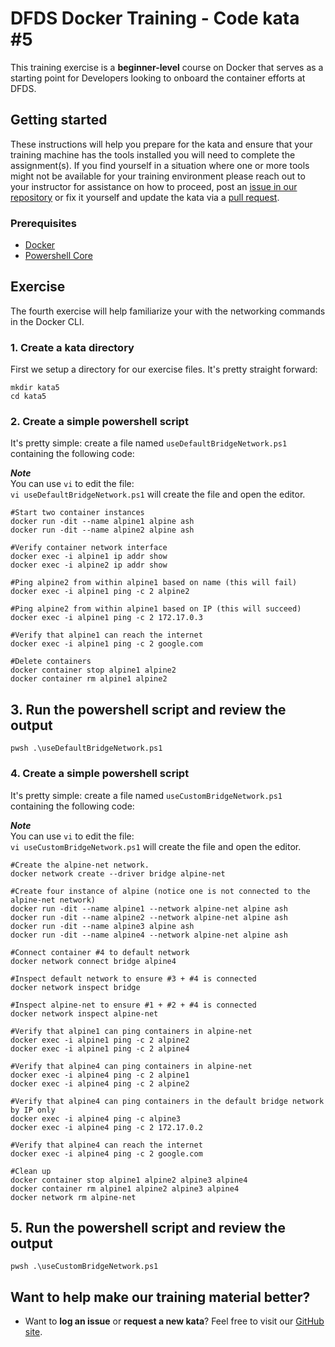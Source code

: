 DFDS Docker Training - Code kata #5
======================================

This training exercise is a **beginner-level** course on Docker that serves as a starting point for Developers looking to onboard the container efforts at DFDS. 

## Getting started
These instructions will help you prepare for the kata and ensure that your training machine has the tools installed you will need to complete the assignment(s). If you find yourself in a situation where one or more tools might not be available for your training environment please reach out to your instructor for assistance on how to proceed, post an [issue in our repository](https://github.com/dfds/dojo/issues) or fix it yourself and update the kata via a [pull request](https://github.com/dfds/dojo/pulls).

### Prerequisites
* [Docker](https://www.docker.com/get-started)
* [Powershell Core](https://docs.microsoft.com/en-us/powershell/scripting/install/installing-powershell?view=powershell-6)

## Exercise
The fourth exercise will help familiarize your with the networking commands in the Docker CLI.

### 1. Create a kata directory
First we setup a directory for our exercise files. It's pretty straight forward:

```
mkdir kata5
cd kata5
```

### 2. Create a simple powershell script
It's pretty simple: create a file named `useDefaultBridgeNetwork.ps1` containing the following code:

***Note*** <br/>
You can use `vi` to edit the file: <br/>
`vi useDefaultBridgeNetwork.ps1` will create the file and open the editor.

```
#Start two container instances
docker run -dit --name alpine1 alpine ash
docker run -dit --name alpine2 alpine ash

#Verify container network interface
docker exec -i alpine1 ip addr show
docker exec -i alpine2 ip addr show

#Ping alpine2 from within alpine1 based on name (this will fail)
docker exec -i alpine1 ping -c 2 alpine2

#Ping alpine2 from within alpine1 based on IP (this will succeed)
docker exec -i alpine1 ping -c 2 172.17.0.3

#Verify that alpine1 can reach the internet
docker exec -i alpine1 ping -c 2 google.com

#Delete containers
docker container stop alpine1 alpine2
docker container rm alpine1 alpine2
```

## 3. Run the powershell script and review the output
`pwsh .\useDefaultBridgeNetwork.ps1`


### 4. Create a simple powershell script
It's pretty simple: create a file named `useCustomBridgeNetwork.ps1` containing the following code:

***Note*** <br/>
You can use `vi` to edit the file: <br/>
`vi useCustomBridgeNetwork.ps1` will create the file and open the editor.

```
#Create the alpine-net network.
docker network create --driver bridge alpine-net

#Create four instance of alpine (notice one is not connected to the alpine-net network)
docker run -dit --name alpine1 --network alpine-net alpine ash
docker run -dit --name alpine2 --network alpine-net alpine ash
docker run -dit --name alpine3 alpine ash
docker run -dit --name alpine4 --network alpine-net alpine ash

#Connect container #4 to default network
docker network connect bridge alpine4

#Inspect default network to ensure #3 + #4 is connected
docker network inspect bridge

#Inspect alpine-net to ensure #1 + #2 + #4 is connected
docker network inspect alpine-net

#Verify that alpine1 can ping containers in alpine-net
docker exec -i alpine1 ping -c 2 alpine2
docker exec -i alpine1 ping -c 2 alpine4

#Verify that alpine4 can ping containers in alpine-net
docker exec -i alpine4 ping -c 2 alpine1
docker exec -i alpine4 ping -c 2 alpine2

#Verify that alpine4 can ping containers in the default bridge network by IP only
docker exec -i alpine4 ping -c alpine3
docker exec -i alpine4 ping -c 2 172.17.0.2

#Verify that alpine4 can reach the internet
docker exec -i alpine4 ping -c 2 google.com

#Clean up
docker container stop alpine1 alpine2 alpine3 alpine4
docker container rm alpine1 alpine2 alpine3 alpine4
docker network rm alpine-net
```

## 5. Run the powershell script and review the output
`pwsh .\useCustomBridgeNetwork.ps1`

## Want to help make our training material better?
 * Want to **log an issue** or **request a new kata**? Feel free to visit our [GitHub site](https://github.com/dfds/dojo/issues).
 